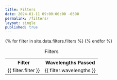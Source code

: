 ```yaml
---
title: Filters
date: 2024-01-11 09:00:00:00 -0500
permalink: /filters/
layout: single
published: true
---
```


<table id="filters">
<caption>Filters</caption>
<tr>
  <th>Filter</th>
  <th>Wavelengths Passed</th>
</tr>
{% for filter in site.data.filters.filters %}
<tr>
  <td>{{ filter.filter }}</td>
  <td>{{ filter.wavelengths }}</td>
</tr>
{% endfor %}
</table>

